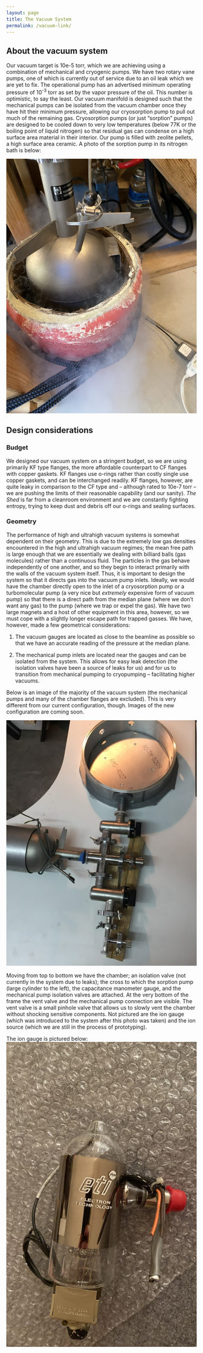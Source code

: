 ```yaml
---
layout: page
title: The Vacuum System
permalink: /vacuum-link/
---
```


## About the vacuum system


Our vacuum target is 10e-5 torr, which we are achieving using a combination of mechanical and cryogenic pumps.
 We have two rotary vane pumps, one of which is currently out of service due to an oil leak which we are yet to fix. 
The operational pump has an advertised minimum operating pressure of 10<sup>-3</sup> torr as set by the vapor pressure of the oil. 
This number is optimistic, to say the least. Our vacuum
 manifold is designed such that the mechanical pumps can be isolated from the vacuum chamber once they have hit their 
minimum pressure, allowing our cryosorption pump to pull out much of the remaining gas. Cryosorption pumps 
(or just “sorption” pumps) are designed to be cooled down to very low temperatures (below 77K or the boiling point of 
liquid nitrogen) so that residual gas can condense on a high surface area material in their interior. Our pump is 
filled with zeolite pellets, a high surface area ceramic. A photo of the sorption pump in its nitrogen bath is below: 

![bath](/assets/pumpBath.JPG)


## Design considerations


### Budget 

We designed our vacuum system on a stringent budget, so we are using primarily KF type flanges, the more 
affordable counterpart to CF flanges with copper gaskets. KF flanges use o-rings rather than costly single use
 copper gaskets, and can be interchanged readily. KF flanges, however, are quite leaky in comparison to 
the CF type and – although rated to 10e-7 torr – we are pushing the limits of their reasonable capability (and our
 sanity). *The Shed* is far from a cleanroom environment and we are constantly fighting entropy, trying to keep
 dust and debris off our o-rings and sealing surfaces.  

### Geometry

The performance of high and ultrahigh vacuum systems is somewhat dependent on their geometry. 
This is due to the extremely low gas densities encountered in the high and ultrahigh vacuum regimes;
 the mean free path is large enough that we are essentially we dealing with billiard balls (gas molecules) rather than a continuous fluid. 
The particles in 
the gas behave independently of one another, and so they begin to interact primarily with the walls of the 
vacuum system itself. Thus, it is important to design the system so that it directs gas into the
 vacuum pump inlets. Ideally, we would have the chamber directly open to the inlet of a cryosorption pump or a 
turbomolecular pump (a very nice but *extremely* expensive form of vacuum pump) so that there is a direct path
 from the median plane (where we don’t want any gas) to the pump (where we trap or expel the gas). We have two 
large magnets and a host of other equipment in this area, however, so we must cope with a slightly longer escape 
path for trapped gasses. We have, however, made a few geometrical considerations: 


1) The vacuum gauges are located as close to the beamline as possible so that we have an accurate reading of the
pressure at the median plane. 


2) The mechanical pump inlets are located near the gauges and can be isolated from the system. 
This allows for easy leak detection (the isolation valves have been a source of leaks for us) and for us to 
transition from mechanical pumping to cryopumping  – facilitating higher vacuums. 


Below is an image of the majority of the vacuum system (the mechanical pumps and many of the chamber flanges are excluded). 
This is very different from our current configuration, though. Images of the new configuration are coming soon. 

![Vacuum Layout](/vacuumLayout.jpg)

Moving from top to bottom we have the chamber; an isolation valve (not currently in the system due to leaks); the cross to which 
the sorption pump (large cylinder to the left), the capacitance manometer gauge, and the mechanical pump isolation valves are attached. 
At the very bottom of the frame the vent valve and the mechanical pump connection are visible. The vent valve is a small pinhole valve 
that allows us to slowly vent the chamber without shocking sensitive components. Not pictured are the ion gauge (which was introduced to
the system after this photo was taken) and the ion source (which we are still in the process of prototyping). 


The ion gauge is pictured below: 
![Ion Gauge](/IonGauge.jpg)
